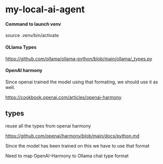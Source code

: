 # my-local-ai-agent


#### Command to launch venv
source .venv/bin/activate

#### OLlama Types

https://github.com/ollama/ollama-python/blob/main/ollama/_types.py


#### OpenAI harmony

Since openai trained the model using that formating, we should use it as well. 

https://cookbook.openai.com/articles/openai-harmony


## types

reuse all the types from openai harmony

https://github.com/openai/harmony/blob/main/docs/python.md

Since the model has been trained on this we have to use that format

Need to map OpenAI-Harmony to Ollama chat type format
